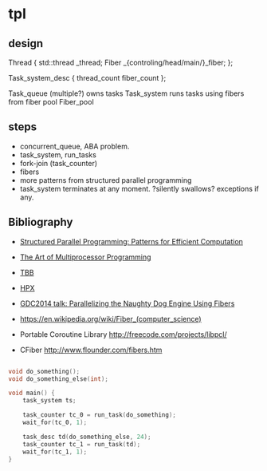 # tpl

## design
Thread {
	std::thread _thread;
	Fiber _{controling/head/main/}_fiber;
};

Task_system_desc {
	thread_count
	fiber_count
};

Task_queue (multiple?) owns tasks
Task_system runs tasks using fibers from fiber pool
Fiber_pool

## steps
- concurrent_queue, ABA problem.
- task_system, run_tasks
- fork-join (task_counter)
- fibers
- more patterns from structured parallel programming
- task_system terminates at any moment. ?silently swallows? exceptions if any.
 

## Bibliography
- [Structured Parallel Programming: Patterns for Efficient Computation](https://www.amazon.com/Structured-Parallel-Programming-Efficient-Computation/dp/0124159931/ref=sr_1_1?ie=UTF8&qid=1491320996&sr=8-1&keywords=structured+parallel+programming)
- [The Art of Multiprocessor Programming](https://www.amazon.com/Art-Multiprocessor-Programming-Revised-Reprint/dp/0123973376/ref=sr_1_2?ie=UTF8&qid=1491320996&sr=8-2&keywords=structured+parallel+programming)
- [TBB](https://www.threadingbuildingblocks.org/)
- [HPX](https://github.com/STEllAR-GROUP/hpx)
- [GDC2014 talk: Parallelizing the Naughty Dog Engine Using Fibers](http://www.gdcvault.com/play/1022186/Parallelizing-the-Naughty-Dog-Engine)

- https://en.wikipedia.org/wiki/Fiber_(computer_science)
- Portable Coroutine Library http://freecode.com/projects/libpcl/
- CFiber http://www.flounder.com/fibers.htm

```c++

void do_something();
void do_something_else(int);

void main() {
	task_system ts;

	task_counter tc_0 = run_task(do_something);
	wait_for(tc_0, 1);

	task_desc td(do_something_else, 24);
	task_counter tc_1 = run_task(td);
	wait_for(tc_1, 1);
}


```
